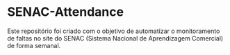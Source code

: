 # SENAC-Attendance

Este repositório foi criado com o objetivo de automatizar o monitoramento de faltas no site do SENAC (Sistema Nacional de Aprendizagem Comercial) de forma semanal.